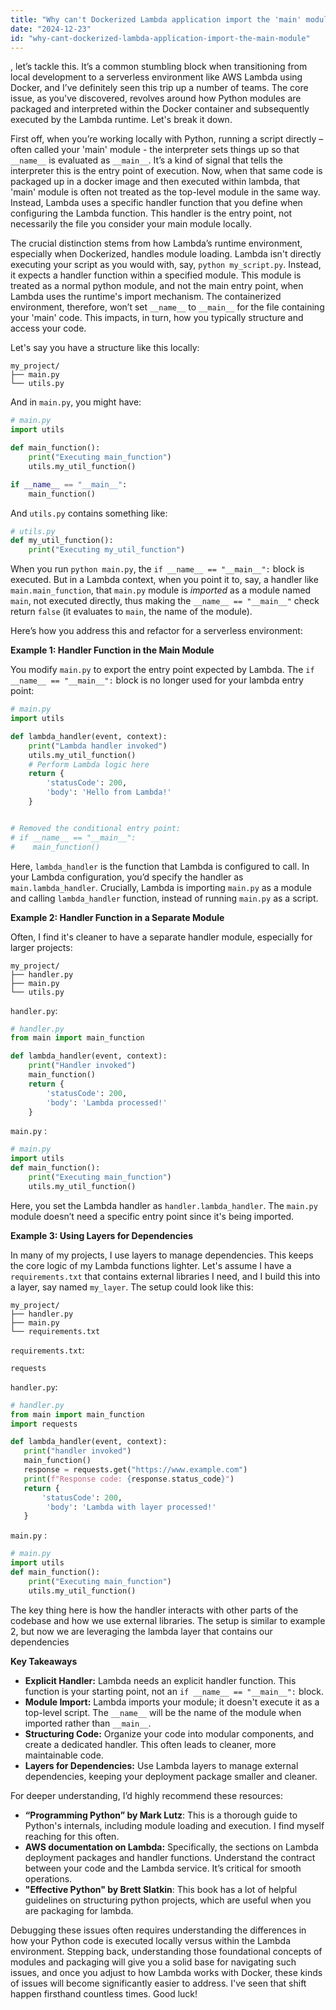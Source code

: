 ```yaml
---
title: "Why can't Dockerized Lambda application import the 'main' module?"
date: "2024-12-23"
id: "why-cant-dockerized-lambda-application-import-the-main-module"
---
```


, let’s tackle this. It’s a common stumbling block when transitioning from local development to a serverless environment like AWS Lambda using Docker, and I’ve definitely seen this trip up a number of teams. The core issue, as you've discovered, revolves around how Python modules are packaged and interpreted within the Docker container and subsequently executed by the Lambda runtime. Let's break it down.

First off, when you’re working locally with Python, running a script directly – often called your 'main' module - the interpreter sets things up so that `__name__` is evaluated as `__main__`. It’s a kind of signal that tells the interpreter this is the entry point of execution. Now, when that same code is packaged up in a docker image and then executed within lambda, that 'main' module is often not treated as the top-level module in the same way. Instead, Lambda uses a specific handler function that you define when configuring the Lambda function. This handler is the entry point, not necessarily the file you consider your main module locally.

The crucial distinction stems from how Lambda’s runtime environment, especially when Dockerized, handles module loading. Lambda isn't directly executing your script as you would with, say, `python my_script.py`. Instead, it expects a handler function within a specified module. This module is treated as a normal python module, and not the main entry point, when Lambda uses the runtime's import mechanism. The containerized environment, therefore, won’t set `__name__` to `__main__` for the file containing your 'main' code. This impacts, in turn, how you typically structure and access your code.

Let's say you have a structure like this locally:

```
my_project/
├── main.py
└── utils.py
```

And in `main.py`, you might have:

```python
# main.py
import utils

def main_function():
    print("Executing main_function")
    utils.my_util_function()

if __name__ == "__main__":
    main_function()
```

And `utils.py` contains something like:

```python
# utils.py
def my_util_function():
    print("Executing my_util_function")
```

When you run `python main.py`, the `if __name__ == "__main__":` block is executed. But in a Lambda context, when you point it to, say, a handler like `main.main_function`, that `main.py` module is *imported* as a module named `main`, not executed directly, thus making the `__name__ == "__main__"` check return `false` (it evaluates to `main`, the name of the module).

Here’s how you address this and refactor for a serverless environment:

**Example 1: Handler Function in the Main Module**

You modify `main.py` to export the entry point expected by Lambda. The `if __name__ == "__main__":` block is no longer used for your lambda entry point:

```python
# main.py
import utils

def lambda_handler(event, context):
    print("Lambda handler invoked")
    utils.my_util_function()
    # Perform Lambda logic here
    return {
        'statusCode': 200,
        'body': 'Hello from Lambda!'
    }


# Removed the conditional entry point:
# if __name__ == "__main__":
#    main_function()

```

Here, `lambda_handler` is the function that Lambda is configured to call. In your Lambda configuration, you’d specify the handler as `main.lambda_handler`. Crucially, Lambda is importing `main.py` as a module and calling `lambda_handler` function, instead of running `main.py` as a script.

**Example 2: Handler Function in a Separate Module**

Often, I find it's cleaner to have a separate handler module, especially for larger projects:

```
my_project/
├── handler.py
├── main.py
└── utils.py
```

`handler.py`:

```python
# handler.py
from main import main_function

def lambda_handler(event, context):
    print("Handler invoked")
    main_function()
    return {
        'statusCode': 200,
        'body': 'Lambda processed!'
    }
```

`main.py` :

```python
# main.py
import utils
def main_function():
    print("Executing main_function")
    utils.my_util_function()
```

Here, you set the Lambda handler as `handler.lambda_handler`. The `main.py` module doesn’t need a specific entry point since it's being imported.

**Example 3: Using Layers for Dependencies**

In many of my projects, I use layers to manage dependencies. This keeps the core logic of my Lambda functions lighter. Let's assume I have a `requirements.txt` that contains external libraries I need, and I build this into a layer, say named `my_layer`. The setup could look like this:

```
my_project/
├── handler.py
├── main.py
└── requirements.txt
```

`requirements.txt`:
```
requests
```

`handler.py`:

```python
# handler.py
from main import main_function
import requests

def lambda_handler(event, context):
   print("handler invoked")
   main_function()
   response = requests.get("https://www.example.com")
   print(f"Response code: {response.status_code}")
   return {
       'statusCode': 200,
        'body': 'Lambda with layer processed!'
   }
```

`main.py` :

```python
# main.py
import utils
def main_function():
    print("Executing main_function")
    utils.my_util_function()
```

The key thing here is how the handler interacts with other parts of the codebase and how we use external libraries. The setup is similar to example 2, but now we are leveraging the lambda layer that contains our dependencies

**Key Takeaways**

*   **Explicit Handler:** Lambda needs an explicit handler function. This function is your starting point, not an `if __name__ == "__main__":` block.
*   **Module Import:** Lambda imports your module; it doesn't execute it as a top-level script. The `__name__` will be the name of the module when imported rather than `__main__`.
*   **Structuring Code:** Organize your code into modular components, and create a dedicated handler. This often leads to cleaner, more maintainable code.
*   **Layers for Dependencies:** Use Lambda layers to manage external dependencies, keeping your deployment package smaller and cleaner.

For deeper understanding, I’d highly recommend these resources:

*   **“Programming Python” by Mark Lutz**: This is a thorough guide to Python's internals, including module loading and execution. I find myself reaching for this often.
*   **AWS documentation on Lambda:** Specifically, the sections on Lambda deployment packages and handler functions. Understand the contract between your code and the Lambda service. It’s critical for smooth operations.
*   **"Effective Python" by Brett Slatkin**: This book has a lot of helpful guidelines on structuring python projects, which are useful when you are packaging for lambda.

Debugging these issues often requires understanding the differences in how your Python code is executed locally versus within the Lambda environment. Stepping back, understanding those foundational concepts of modules and packaging will give you a solid base for navigating such issues, and once you adjust to how Lambda works with Docker, these kinds of issues will become significantly easier to address. I've seen that shift happen firsthand countless times. Good luck!
